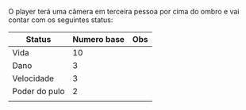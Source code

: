 O player terá uma câmera em terceira pessoa por cima do ombro e vai contar com os seguintes status:


| Status        | Numero base | Obs |
| ------------- | ----------- | --- |
| Vida          | 10          |     |
| Dano          | 3           |     |
| Velocidade    | 3           |     |
| Poder do pulo | 2           |     |
|               |             |     |
